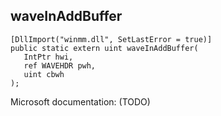 ## waveInAddBuffer

```
[DllImport("winmm.dll", SetLastError = true)]
public static extern uint waveInAddBuffer(
   IntPtr hwi,
   ref WAVEHDR pwh,
   uint cbwh
);
```

Microsoft documentation: (TODO)

